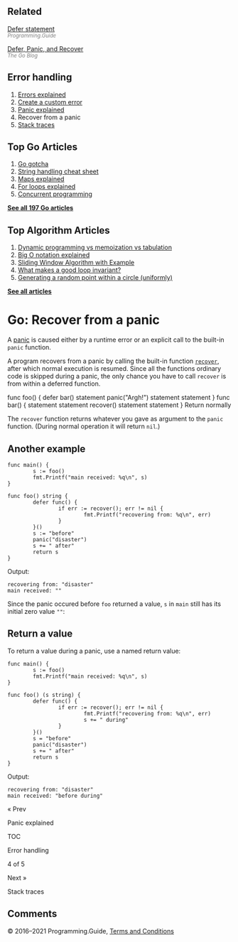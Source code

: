 ## Related

[Defer statement](defer.html)  
<span style="color: grey; font-style: italic; font-size: smaller">Programming.Guide</span>

[Defer, Panic, and Recover](https://blog.golang.org/defer-panic-and-recover)  
<span style="color: grey; font-style: italic; font-size: smaller">The Go Blog</span>

## Error handling

1.  [Errors explained](errors-explained.html)
2.  [Create a custom error](create-error.html)
3.  [Panic explained](panic-explained.html)
4.  Recover from a panic
5.  [Stack traces](stack-trace.html)

## Top Go Articles

1.  [Go gotcha](go-gotcha.html)
2.  [String handling cheat sheet](string-functions-reference-cheat-sheet.html)
3.  [Maps explained](maps-explained.html)
4.  [For loops explained](for-loop.html)
5.  [Concurrent programming](go-concurrency-tutorial.html)

[**See all 197 Go articles**](index.html)

## Top Algorithm Articles

1.  [Dynamic programming vs memoization vs tabulation](../dynamic-programming-vs-memoization-vs-tabulation.html)
2.  [Big O notation explained](../big-o-notation-explained.html)
3.  [Sliding Window Algorithm with Example](../sliding-window-example.html)
4.  [What makes a good loop invariant?](../what-makes-a-good-loop-invariant.html)
5.  [Generating a random point within a circle (uniformly)](../random-point-within-circle.html)

[**See all articles**](../index.html)

# Go: Recover from a panic

A [panic](panic-explained.html) is caused either by a runtime error or an explicit call to the built-in `panic` function.

A program recovers from a panic by calling the built-in function [`recover`](https://golang.org/ref/spec#Handling_panics), after which normal execution is resumed. Since all the functions ordinary code is skipped during a panic, the only chance you have to call `recover` is from within a deferred function.

func foo() { defer bar() statement panic("Argh!") statement statement } func bar() { statement statement recover() statement statement } Return normally

The `recover` function returns whatever you gave as argument to the `panic` function. (During normal operation it will return `nil`.)

## Another example

    func main() {
            s := foo()
            fmt.Printf("main received: %q\n", s)
    }

    func foo() string {
            defer func() {
                    if err := recover(); err != nil {
                            fmt.Printf("recovering from: %q\n", err)
                    }
            }()
            s := "before"
            panic("disaster")
            s += " after"
            return s
    }

Output:

    recovering from: "disaster"
    main received: ""

Since the panic occured before `foo` returned a value, `s` in `main` still has its initial zero value `""`:

## Return a value

To return a value during a panic, use a named return value:

    func main() {
            s := foo()
            fmt.Printf("main received: %q\n", s)
    }

    func foo() (s string) {
            defer func() {
                    if err := recover(); err != nil {
                            fmt.Printf("recovering from: %q\n", err)
                            s += " during"
                    }
            }()
            s = "before"
            panic("disaster")
            s += " after"
            return s
    }

Output:

    recovering from: "disaster"
    main received: "before during"

<a href="panic-explained.html" class="prev"></a>

« Prev

Panic explained

[](go-errors-tutorial.html)

TOC

Error handling

4 of 5

<a href="stack-trace.html" class="next"></a>

Next »

Stack traces

## Comments



© 2016–2021 Programming.Guide, [Terms and Conditions](../terms-and-conditions.html)
